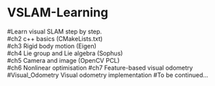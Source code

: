 # VSLAM-Learning  
#Learn visual SLAM step by step.  
#ch2 c++ basics (CMakeLists.txt)  
#ch3 Rigid body motion (Eigen)  
#ch4 Lie group and Lie algebra (Sophus)  
#ch5 Camera and image (OpenCV PCL)  
#ch6 Nonlinear optimisation
#ch7 Feature-based visual odometry
#Visual_Odometry Visual odometry implementation
#To be continued...  
#  
